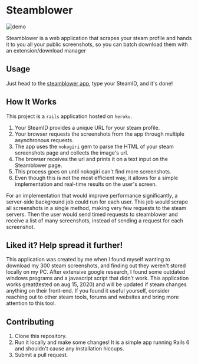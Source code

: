 # Steamblower

![demo](https://user-images.githubusercontent.com/15044782/90322212-cc264480-df27-11ea-9f6a-a394596fc1de.png)

Steamblower is a web application that scrapes your steam profile and hands it to you all your public screenshots, so you can batch download them with an extension/download manager

## Usage
Just head to the [steamblower app](https://steamblower.herokuapp.com/), type your SteamID, and it's done!

## How It Works
This project is a `rails` application hosted on `heroku`.
1. Your SteamID provides a unique URL for your steam profile.
2. Your browser requests the screenshots from the app through multiple asynchronous requests.
3. The app uses the `nokogiri` gem to parse the HTML of your steam screenshots page and collects the image's url.
4. The browser receives the url and prints it on a text input on the Steamblower page.
5. This process goes on until nokogiri can't find more screenshots.
6. Even though this is not the most efficient way, it allows for a simple implementation and real-time results on the user's screen.

For an implementation that would improve performance significantly, a server-side background job could run for each user. This job would scrape all screenshots in a single method, making very few requests to the steam servers. Then the user would send timed requests to steamblower and receive a list of many screenshots, instead of sending a request for each screenshot.

## Liked it? Help spread it further!
This application was created by me when I found myself wanting to download my 300 steam screenshots, and finding out they weren't stored locally on my PC. After extensive google research, I found some outdated windows programs and a javascript script that didn't work. This application works great(tested on aug 15, 2020) and will be updated if steam changes anything on their front-end. If you found it useful yourself, consider reaching out to other steam tools, forums and websites and bring more attention to this tool.

## Contributing
1. Clone this repository.
2. Run it locally and make some changes! It is a simple app running Rails 6 and shouldn't cause any installation hiccups.
3. Submit a pull request.
